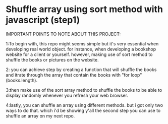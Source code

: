 # Shuffle array using sort method with javascript (step1)
IMPORTANT POINTS TO NOTE ABOUT THIS PROJECT:

1:To begin with, this repo might seems simple but it's very essential when developing real world object. for instance, when developing a bookshop website for a client or yourself. however, making use of sort method to shuffle the books or pictures on the website.

2: you can achieve step by creating a function that will shuffle the books and itrate through the array that contain the books with "for loop" (books.length).

3:then make use of the sort array method to shuffle the books to be able to display randomly whenever you refresh your web browser.

4:lastly, you can shuffle an array using different methods. but i got only two ways to do that. which i'd be showing y'all the second step you can use to shuffle an array on my next repo. 




 

